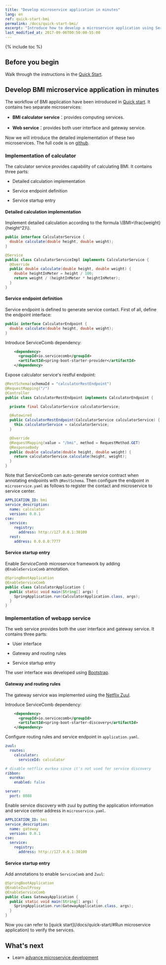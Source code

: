 ```yaml
---
title: "Develop microservice application in minutes"
lang: en
ref: quick-start-bmi
permalink: /docs/quick-start-bmi/
excerpt: "Introduce how to develop a microservice application using ServiceComb in minutes through the BMI sample"
last_modified_at: 2017-09-06T00:50:00-55:00
---
```


{% include toc %}
## Before you begin
Walk through the instructions in the [Quick Start](/docs/quick-start/).

## Develop BMI microservice application in minutes
The workflow of BMI application have been introduced in [Quick start](/docs/quick-start/). It contains two separate microservices:

- **BMI calculator service**：provides computing services.

- **Web service**：provides both user interface and gateway service.

Now we will introduce the detailed implementation of these two microservices. The full code is on [github](https://github.com/ServiceComb/ServiceComb-Java-Chassis/tree/master/samples/bmi).
### Implementation of calculator
The calculator service provides capability of calculating BMI. It contains three parts:

* Detailed calculation implementation

* Service endpoint definition

* Service startup entry

#### Detailed calculation implementation
Implement detailed calculation according to the formula \\(BMI=\frac{weight}{height^2}\\).

```java
public interface CalculatorService {
  double calculate(double height, double weight);
}

@Service
public class CalculatorServiceImpl implements CalculatorService {
  @Override
  public double calculate(double height, double weight) {
    double heightInMeter = height / 100;
    return weight / (heightInMeter * heightInMeter);
  }
}
```

#### Service endpoint definition
Service endpoint is defined to generate service contact. First of all, define the endpoint interface:
```java
public interface CalculatorEndpoint {
  double calculate(double height, double weight);
}
```
Introduce ServiceComb dependency:
```xml
    <dependency>
      <groupId>io.servicecomb</groupId>
      <artifactId>spring-boot-starter-provider</artifactId>
    </dependency>
```
Expose calculator service's restful endpoint:
```java
@RestSchema(schemaId = "calculatorRestEndpoint")
@RequestMapping("/")
@Controller
public class CalculatorRestEndpoint implements CalculatorEndpoint {

  private final CalculatorService calculatorService;

  @Autowired
  public CalculatorRestEndpoint(CalculatorService calculatorService) {
    this.calculatorService = calculatorService;
  }

  @Override
  @RequestMapping(value = "/bmi", method = RequestMethod.GET)
  @ResponseBody
  public double calculate(double height, double weight) {
    return calculatorService.calculate(height, weight);
  }
}
```
Note that ServiceComb can auto-generate service contract when annotating endpoints with `@RestSchema`. Then configure the endpoint in  `microservice.yaml` as follows to register the contact and microservice to service center.
```yaml
APPLICATION_ID: bmi
service_description:
  name: calculator
  version: 0.0.1
cse:
  service:
    registry:
      address: http://127.0.0.1:30100
  rest:
    address: 0.0.0.0:7777
```

#### Service startup entry
Enable *ServiceComb* microservice framework by adding `@EnableServiceComb` annotation.
```java
@SpringBootApplication
@EnableServiceComb
public class CalculatorApplication {
  public static void main(String[] args) {
    SpringApplication.run(CalculatorApplication.class, args);
  }
}
```

### Implementation of webapp service
The web service provides both the user interface and gateway service. It contains three parts:

* User interface

* Gateway and routing rules

* Service startup entry

The user interface was developed using [Bootstrap](http://getbootstrap.com/).

#### Gateway and routing rules
The gateway service was implemented using the [Netflix Zuul](https://github.com/Netflix/zuul/wiki).

Introduce ServiceComb dependency:
```xml
    <dependency>
      <groupId>io.servicecomb</groupId>
      <artifactId>spring-boot-starter-discovery</artifactId>
    </dependency>
```
Configure routing rules and service endpoint in `application.yaml`.
```yaml
zuul:
  routes:
    calculator:
      serviceId: calculator

# disable netflix eurkea since it's not used for service discovery
ribbon:
  eureka:
    enabled: false

server:
  port: 8888
```
Enable service discovery with zuul by putting the application information and service center address in `microservice.yaml`.
```yaml
APPLICATION_ID: bmi
service_description:
  name: gateway
  version: 0.0.1
cse:
  service:
    registry:
      address: http://127.0.0.1:30100
```
#### Service startup entry
Add annotations to enable `ServiceComb` and `Zuul`:
```java
@SpringBootApplication
@EnableZuulProxy
@EnableServiceComb
public class GatewayApplication {
  public static void main(String[] args) {
    SpringApplication.run(GatewayApplication.class, args);
  }
}
```

Now you can refer to [quick start](/docs/quick-start/#Run microservice application) to verify the services.

## What's next

* Learn [advance microservice development](/docs/quick-start-advance/)
